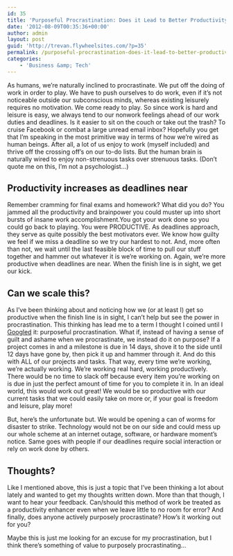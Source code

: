 ```yaml
---
id: 35
title: 'Purposeful Procrastination: Does it Lead to Better Productivity?'
date: '2012-08-09T00:35:36+00:00'
author: admin
layout: post
guid: 'http://trevan.flywheelsites.com/?p=35'
permalink: /purposeful-procrastination-does-it-lead-to-better-productivity/
categories:
    - 'Business &amp; Tech'
---
```


As humans, we’re naturally inclined to procrastinate. We put off the doing of work in order to play. We have to push ourselves to do work, even if it’s not noticeable outside our subconscious minds, whereas existing leisurely requires no motivation. We come ready to play. So since work is hard and leisure is easy, we always tend to our nonwork feelings ahead of our work duties and deadlines. Is it easier to sit on the couch or take out the trash? To cruise Facebook or combat a large unread email inbox? Hopefully you get that I’m speaking in the most primitive way in terms of how we’re wired as human beings. After all, a lot of us enjoy to work (myself included) and thrive off the crossing off’s on our to-do lists. But the human brain is naturally wired to enjoy non-strenuous tasks over strenuous tasks. (Don’t quote me on this, I’m not a psychologist…)

## Productivity increases as deadlines near

Remember cramming for final exams and homework? What did you do? You jammed all the productivity and brainpower you could muster up into short bursts of insane work accomplishment.You got your work done so you could go back to playing. You were PRODUCTIVE. As deadlines approach, they serve as quite possibly the best motivators ever. We know how guilty we feel if we miss a deadline so we try our hardest to not. And, more often than not, we wait until the last feasible block of time to pull our stuff together and hammer out whatever it is we’re working on. Again, we’re more productive when deadlines are near. When the finish line is in sight, we get our kick.

## Can we scale this?

As I’ve been thinking about and noticing how we (or at least I) get so productive when the finish line is in sight, I can’t help but see the power in procrastination. This thinking has lead me to a term I thought I coined until I [Googled](https://www.google.com/search?q=purposeful+procrastination "Google search results for purposeful procrastination") it: purposeful procrastination. What if, instead of having a sense of guilt and ashame when we procrastinate, we instead do it on purpose? If a project comes in and a milestone is due in 14 days, shove it to the side until 12 days have gone by, then pick it up and hammer through it. And do this with ALL of our projects and tasks. That way, every time we’re working, we’re actually working. We’re working real hard, working productively. There would be no time to slack off because every item you’re working on is due in just the perfect amount of time for you to complete it in. In an ideal world, this would work out great! We would be so productive with our current tasks that we could easily take on more or, if your goal is freedom and leisure, play more!

But, here’s the unfortunate but. We would be opening a can of worms for disaster to strike. Technology would not be on our side and could mess up our whole scheme at an internet outage, software, or hardware moment’s notice. Same goes with people if our deadlines require social interaction or rely on work done by others.

## Thoughts?

Like I mentioned above, this is just a topic that I’ve been thinking a lot about lately and wanted to get my thoughts written down. More than that though, I want to hear your feedback. Can/should this method of work be treated as a productivity enhancer even when we leave little to no room for error? And finally, does anyone actively purposely procrastinate? How’s it working out for you?

Maybe this is just me looking for an excuse for my procrastination, but I think there’s something of value to purposely procrastinating…